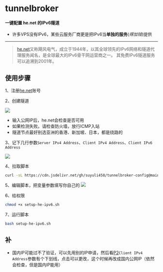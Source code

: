 # tunnelbroker
#### 一键配置 he.net 的IPv6隧道
* 许多VPS没有IPv6，某些云服务厂商更是把IPv6当**单独的服务**(*得加钱*)提供

---
> [he.net](https://he.net)又称飓风电气，成立于1944年，以其全球领先的IPv6网络和隧道代理服务闻名，是全球最大的IPv6骨干网运营商之一。
> 其免费IPv6隧道服务可以追溯到2001年。

## 使用步骤

1、注册[he.net](https://tunnelbroker.net)账号

2、创建隧道

![](https://cdn.jsdelivr.net/gh/suyuli458/tunnelbroker-config@main/img/01.webp )

* 输入公网IP后，he.net会检查是否可用
* 如果检测失败。请检查防火墙，放行ICMP入站
* 隧道节点最好别选亚洲的香港、新加坡、日本，都是绕路的

3、记下几行参数`Server IPv4 Address`、`Client IPv4 Address`、`Client IPv6 Address`

![](https://cdn.jsdelivr.net/gh/suyuli458/tunnelbroker-config@main/img/02.webp )

4、拉取脚本

```bash
curl -sL https://cdn.jsdelivr.net/gh/suyuli458/tunnelbroker-config@main/setup-he-ipv6.sh
```

5、编辑脚本，把变量参数填写你自己的
![](https://cdn.jsdelivr.net/gh/suyuli458/tunnelbroker-config@main/img/03.webp
)

6、给权限

```bash
chmod +x setup-he-ipv6.sh
```

7、运行脚本

```bash
bash setup-he-ipv6.sh
```

## 补

- 国内IP可能过不了验证，可以先用别的IP申请，然后看[P2](https://cdn.jsdelivr.net/gh/suyuli458/tunnelbroker-config@main/img/02.webp )`Client IPv4 Address`参数有个下划线，点击可以更改，这个时候再改成国内公网IP（依然会检查，但是国内IP能用）
